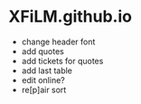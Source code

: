 # XFiLM.github.io

- change header font
- add quotes
- add tickets for quotes
- add last table
- edit online?
- re[p]air sort
